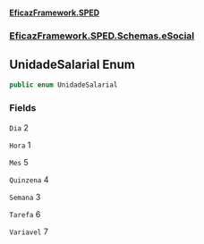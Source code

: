 #### [EficazFramework.SPED](EficazFrameworkSPED.md 'EficazFramework SPED')
### [EficazFramework.SPED.Schemas.eSocial](EficazFramework.SPED.Schemas.eSocial.md 'EficazFramework.SPED.Schemas.eSocial')

## UnidadeSalarial Enum

```csharp
public enum UnidadeSalarial
```
### Fields

<a name='EficazFramework.SPED.Schemas.eSocial.UnidadeSalarial.Dia'></a>

`Dia` 2

<a name='EficazFramework.SPED.Schemas.eSocial.UnidadeSalarial.Hora'></a>

`Hora` 1

<a name='EficazFramework.SPED.Schemas.eSocial.UnidadeSalarial.Mes'></a>

`Mes` 5

<a name='EficazFramework.SPED.Schemas.eSocial.UnidadeSalarial.Quinzena'></a>

`Quinzena` 4

<a name='EficazFramework.SPED.Schemas.eSocial.UnidadeSalarial.Semana'></a>

`Semana` 3

<a name='EficazFramework.SPED.Schemas.eSocial.UnidadeSalarial.Tarefa'></a>

`Tarefa` 6

<a name='EficazFramework.SPED.Schemas.eSocial.UnidadeSalarial.Variavel'></a>

`Variavel` 7